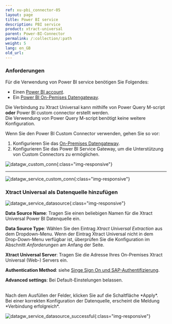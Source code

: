 ```yaml
---
ref: xu-pbi_connector-05
layout: page
title: Power BI service
description: PBI service
product: xtract-universal
parent: Power-BI-Connector
permalink: /:collection/:path
weight: 5
lang: en_GB
old_url:
---
```



### Anforderungen

Für die Verwendung von Power BI service benötigen Sie Folgendes:
* Einen [Power BI account](https://powerbi.microsoft.com/en-us/landing/signin/).
* Ein [Power BI On-Pemises Datengateway](https://powerbi.microsoft.com/en-us/gateway/).

Die Verbindung zu Xtract Universal kann mithilfe von Power Query M-script **oder** Power BI custom connector erstellt werden.
<br>
Die Verwendung von Power Query M-script benötigt keine weitere Konfiguration. <br>

Wenn Sie den Power BI Custom Connector verwenden, gehen Sie so vor:
1. Konfigurieren Sie das [On-Premises Datengateway](https://docs.microsoft.com/en-us/power-bi/service-gateway-custom-connectors).
2. Konfigurieren Sie das Power BI Service Gateway, um die Unterstützung von Custom Connectors zu ermöglichen.


![datagw_custom_conn](/img/content/XU_PBI_datagateway_config.png){:class="img-responsive"}

---

![datagw_service_custom_conn](/img/content/XU_PBI_datagateway_service_config.png){:class="img-responsive"}



### Xtract Universal als Datenquelle hinzufügen

![datagw_service_datasource](/img/content/XU_PBI_datagateway_service_datasource.png){:class="img-responsive"}

**Data Source Name**: Tragen Sie einen beliebigen Namen für die Xtract Universal Power BI Datenquelle ein.

**Data Source Type**: Wählen Sie den Eintrag *Xtract Universal Extraction* aus dem Dropdown-Menu. Wenn der Eintrag Xtract Universal nicht in dem Drop-Down-Menu verfügbar ist, überprüfen Sie die Konfiguration im Abschnitt *Anforderungen* am Anfang der Seite.

**Xtract Universal Server**: Tragen Sie die Adresse Ihres On-Premises Xtract Universal (Web-) Servers ein.

**Authentication Method**: siehe [Singe Sign On und SAP-Authentifizierung](./pbi-SSO).

**Advanced settings**: Bei Default-Einstelungen belassen.

<br>
Nach dem Ausfüllen der Felder, klicken Sie auf die Schaltfläche *Apply*. <br>
Bei einer korrekten Konfiguration der Datenquelle, erscheint die Meldung *Verbindung erfolgreich*.
 
![datagw_service_datasource_successful](/img/content/XU_PBI_datagateway_service_datasource_successful.png){:class="img-responsive"}
